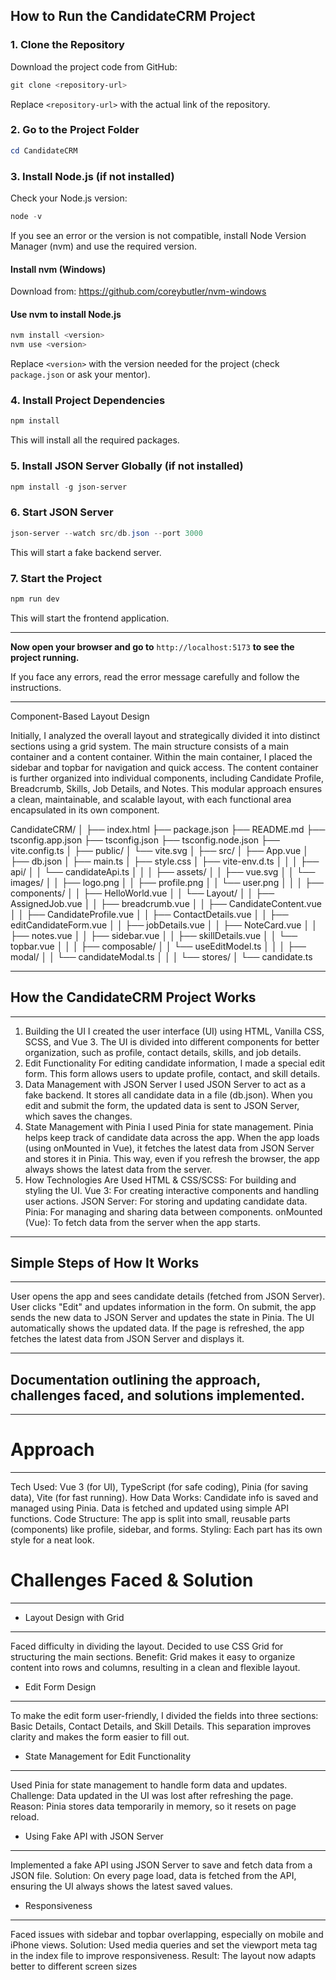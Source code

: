 ## How to Run the CandidateCRM Project

### 1. Clone the Repository
Download the project code from GitHub:
```powershell
git clone <repository-url>
```
Replace `<repository-url>` with the actual link of the repository.

### 2. Go to the Project Folder
```powershell
cd CandidateCRM
```

### 3. Install Node.js (if not installed)
Check your Node.js version:
```powershell
node -v
```
If you see an error or the version is not compatible, install Node Version Manager (nvm) and use the required version.

#### Install nvm (Windows)
Download from: https://github.com/coreybutler/nvm-windows

#### Use nvm to install Node.js
```powershell
nvm install <version>
nvm use <version>
```
Replace `<version>` with the version needed for the project (check `package.json` or ask your mentor).

### 4. Install Project Dependencies
```powershell
npm install
```
This will install all the required packages.

### 5. Install JSON Server Globally (if not installed)
```powershell
npm install -g json-server
```

### 6. Start JSON Server
```powershell
json-server --watch src/db.json --port 3000
```
This will start a fake backend server.

### 7. Start the Project
```powershell
npm run dev
```
This will start the frontend application.

---

**Now open your browser and go to** `http://localhost:5173` **to see the project running.**

If you face any errors, read the error message carefully and follow the instructions.

***************************************************************************************

Component-Based Layout Design

Initially, I analyzed the overall layout and strategically divided it into distinct sections using a grid system. The main structure consists of a main container and a content container. Within the main container, I placed the sidebar and topbar for navigation and quick access. The content container is further organized into individual components, including Candidate Profile, Breadcrumb, Skills, Job Details, and Notes. This modular approach ensures a clean, maintainable, and scalable layout, with each functional area encapsulated in its own component.

CandidateCRM/
│
├── index.html
├── package.json
├── README.md
├── tsconfig.app.json
├── tsconfig.json
├── tsconfig.node.json
├── vite.config.ts
│
├── public/
│   └── vite.svg
│
├── src/
│   ├── App.vue
│   ├── db.json
│   ├── main.ts
│   ├── style.css
│   ├── vite-env.d.ts
│   │
│   ├── api/
│   │   └── candidateApi.ts
│   │
│   ├── assets/
│   │   ├── vue.svg
│   │   └── images/
│   │       ├── logo.png
│   │       ├── profile.png
│   │       └── user.png
│   │
│   ├── components/
│   │   ├── HelloWorld.vue
│   │   └── Layout/
│   │       ├── AssignedJob.vue
│   │       ├── breadcrumb.vue
│   │       ├── CandidateContent.vue
│   │       ├── CandidateProfile.vue
│   │       ├── ContactDetails.vue
│   │       ├── editCandidateForm.vue
│   │       ├── jobDetails.vue
│   │       ├── NoteCard.vue
│   │       ├── notes.vue
│   │       ├── sidebar.vue
│   │       ├── skillDetails.vue
│   │       └── topbar.vue
│   │
│   ├── composable/
│   │   └── useEditModel.ts
│   │
│   ├── modal/
│   │   └── candidateModal.ts
│   │
│   └── stores/
│       └── candidate.ts

***************************************************************************************************************

## How the CandidateCRM Project Works
-----------------------------------

1. Building the UI
I created the user interface (UI) using HTML, Vanilla CSS, SCSS, and Vue 3.
The UI is divided into different components for better organization, such as profile, contact details, skills, and job details.
2. Edit Functionality
For editing candidate information, I made a special edit form.
This form allows users to update profile, contact, and skill details.
3. Data Management with JSON Server
I used JSON Server to act as a fake backend. It stores all candidate data in a file (db.json).
When you edit and submit the form, the updated data is sent to JSON Server, which saves the changes.
4. State Management with Pinia
I used Pinia for state management. Pinia helps keep track of candidate data across the app.
When the app loads (using onMounted in Vue), it fetches the latest data from JSON Server and stores it in Pinia.
This way, even if you refresh the browser, the app always shows the latest data from the server.
5. How Technologies Are Used
HTML & CSS/SCSS: For building and styling the UI.
Vue 3: For creating interactive components and handling user actions.
JSON Server: For storing and updating candidate data.
Pinia: For managing and sharing data between components.
onMounted (Vue): To fetch data from the server when the app starts.

___________________________________________________________________________________

## Simple Steps of How It Works
-----------------------------
User opens the app and sees candidate details (fetched from JSON Server).
User clicks "Edit" and updates information in the form.
On submit, the app sends the new data to JSON Server and updates the state in Pinia.
The UI automatically shows the updated data.
If the page is refreshed, the app fetches the latest data from JSON Server and displays it.

****************************************************************************************************************************

## Documentation outlining the approach, challenges faced, and solutions implemented.
---------------------------------------------------------------------------------------------------------------------------------------------------------------
# Approach
------------
Tech Used: Vue 3 (for UI), TypeScript (for safe coding), Pinia (for saving data), Vite (for fast running).
How Data Works: Candidate info is saved and managed using Pinia. Data is fetched and updated using simple API functions.
Code Structure: The app is split into small, reusable parts (components) like profile, sidebar, and forms.
Styling: Each part has its own style for a neat look.

# Challenges Faced & Solution
----------------------------

* Layout Design with Grid
--------------------------
Faced difficulty in dividing the layout.
Decided to use CSS Grid for structuring the main sections.
Benefit: Grid makes it easy to organize content into rows and columns, resulting in a clean and flexible layout.

* Edit Form Design
-----------------
To make the edit form user-friendly, I divided the fields into three sections: Basic Details, Contact Details, and Skill Details.
This separation improves clarity and makes the form easier to fill out.

* State Management for Edit Functionality
---------------------------------------
Used Pinia for state management to handle form data and updates.
Challenge: Data updated in the UI was lost after refreshing the page.
Reason: Pinia stores data temporarily in memory, so it resets on page reload.

* Using Fake API with JSON Server
----------------------------------
Implemented a fake API using JSON Server to save and fetch data from a JSON file.
Solution: On every page load, data is fetched from the API, ensuring the UI always shows the latest saved values.

* Responsiveness
---------------
Faced issues with sidebar and topbar overlapping, especially on mobile and iPhone views.
Solution: Used media queries and set the viewport meta tag in the index file to improve responsiveness.
Result: The layout now adapts better to different screen sizes



